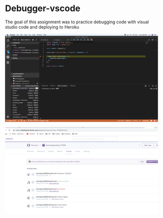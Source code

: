 # Debugger-vscode
The goal of this assignment was to practice debugging code with visual studio code and deploying to Heroku


![DebuggerImage](./assets/buggyCodeDebuggingScreenshot.png)

![HerokuImage](./assets/herokuDebugger.png)
